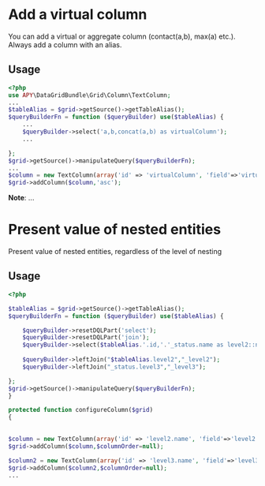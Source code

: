 Add a virtual column
=======================

You can add a virtual or aggregate column (contact(a,b), max(a) etc.).
Always add a column with an alias.

## Usage

```php
<?php
use APY\DataGridBundle\Grid\Column\TextColumn;
...
$tableAlias = $grid->getSource()->getTableAlias();
$queryBuilderFn = function ($queryBuilder) use($tableAlias) {
    ...
    $queryBuilder->select('a,b,concat(a,b) as virtualColumn');
    ...

};
$grid->getSource()->manipulateQuery($queryBuilderFn);
...
$column = new TextColumn(array('id' => 'virtualColumn', 'field'=>'virtualColumn' ,'title' => 'virtualColumn','isManualField'=>true, 'source' => $grid->getSource(), 'filterable' => true, 'sortable' => true));
$grid->addColumn($column,'asc');

```
**Note**: ...

Present value of nested entities
=======================

Present value of nested entities, regardless of the level of nesting

## Usage
```php
<?php

$tableAlias = $grid->getSource()->getTableAlias();
$queryBuilderFn = function ($queryBuilder) use($tableAlias) {

    $queryBuilder->resetDQLPart('select');
    $queryBuilder->resetDQLPart('join');
    $queryBuilder->select($tableAlias.'.id,'.'_status.name as level2::name,'.'_substatus.name as level3::name');
    
    $queryBuilder->leftJoin("$tableAlias.level2","_level2");
    $queryBuilder->leftJoin("_status.level3","_level3");

};
$grid->getSource()->manipulateQuery($queryBuilderFn);
}

protected function configureColumn($grid)
{

                                         
$column = new TextColumn(array('id' => 'level2.name', 'field'=>'level2.name' ,'title' => 'level2.name', 'source' => $grid->getSource(), 'filterable' => true, 'sortable' => true));
$grid->addColumn($column,$columnOrder=null);

$column2 = new TextColumn(array('id' => 'level3.name', 'field'=>'level3.name' ,'title' => 'level3.name', 'source' => $grid->getSource(), 'filterable' => true, 'sortable' => true));
$grid->addColumn($column2,$columnOrder=null);
...
